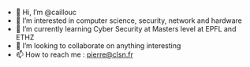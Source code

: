 - 👋 Hi, I’m @caillouc
- 👀 I’m interested in computer science, security, network and hardware
- 🌱 I’m currently learning Cyber Security at Masters level at EPFL and ETHZ
- 💞️ I’m looking to collaborate on anything interesting
- 📫 How to reach me : pierre@clsn.fr

<!---
caillouc/caillouc is a ✨ special ✨ repository because its `README.md` (this file) appears on your GitHub profile.
You can click the Preview link to take a look at your changes.
--->
